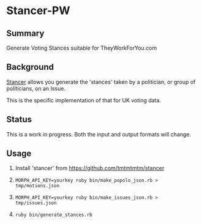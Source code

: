 # Stancer-PW

## Summary

Generate Voting Stances suitable for TheyWorkForYou.com

## Background

[Stancer](https://github.com/tmtmtmtm/stancer) allows you
generate the 'stances' taken by a politician, or group of politicians,
on an Issue.

This is the specific implementation of that for UK voting data.

## Status

This is a work in progress. Both the input and output formats will
change.

## Usage

1. Install 'stancer' from https://github.com/tmtmtmtm/stancer

2. ``MORPH_API_KEY=yourkey ruby bin/make_popolo_json.rb > tmp/motions.json``

3. ``MORPH_API_KEY=yourkey ruby bin/make_issues_json.rb > tmp/issues.json``

4. ``ruby bin/generate_stances.rb``

